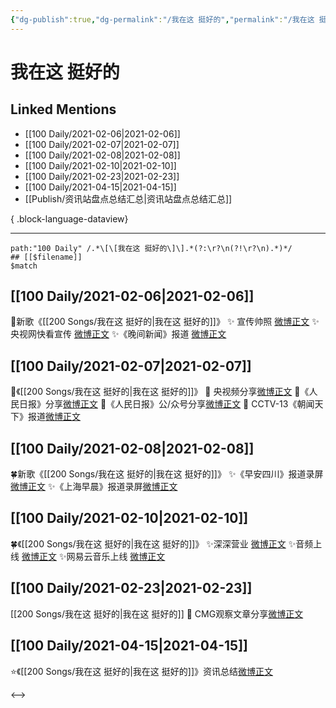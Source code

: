 ```yaml
---
{"dg-publish":true,"dg-permalink":"/我在这 挺好的","permalink":"/我在这 挺好的/","created":"2023-04-08T22:13:26.000+08:00","updated":"2023-04-10T15:43:20.000+08:00"}
---
```


# 我在这 挺好的

## Linked Mentions
- [[100 Daily/2021-02-06\|2021-02-06]]
- [[100 Daily/2021-02-07\|2021-02-07]]
- [[100 Daily/2021-02-08\|2021-02-08]]
- [[100 Daily/2021-02-10\|2021-02-10]]
- [[100 Daily/2021-02-23\|2021-02-23]]
- [[100 Daily/2021-04-15\|2021-04-15]]
- [[Publish/资讯站盘点总结汇总\|资讯站盘点总结汇总]]

{ .block-language-dataview}

---

```expander
path:"100 Daily" /.*\[\[我在这 挺好的\]\].*(?:\r?\n(?!\r?\n).*)*/
## [[$filename]]
$match
```
## [[100 Daily/2021-02-06\|2021-02-06]]
🌟新歌《[[200 Songs/我在这 挺好的\|我在这 挺好的]]》
✨ 宣传帅照 [微博正文](https://m.weibo.cn/6466290670/4601756866318204)
✨ 央视网快看宣传 [微博正文](https://m.weibo.cn/6466290670/4601735257268133)
✨《晚间新闻》报道 [微博正文](https://m.weibo.cn/6466290670/4601748163403713)
## [[100 Daily/2021-02-07\|2021-02-07]]
🌟《[[200 Songs/我在这 挺好的\|我在这 挺好的]]》
🌿 央视频分享[微博正文](https://m.weibo.cn/6466290670/4601906201369912)
🌿《人民日报》分享[微博正文](https://m.weibo.cn/6466290670/4602059917623959)
🌿《人民日报》公/众号分享[微博正文](https://m.weibo.cn/6466290670/4602064086766548)
🌿 CCTV-13《朝闻天下》报道[微博正文](https://m.weibo.cn/6466290670/4601948307720628)
## [[100 Daily/2021-02-08\|2021-02-08]]
🍀新歌《[[200 Songs/我在这 挺好的\|我在这 挺好的]]》
✨《早安四川》报道录屏[微博正文](https://m.weibo.cn/6466290670/4602454655896947)
✨《上海早晨》报道录屏[微博正文](https://m.weibo.cn/6466290670/4602479725519449)
## [[100 Daily/2021-02-10\|2021-02-10]]
🍀《[[200 Songs/我在这 挺好的\|我在这 挺好的]]》
✨深深营业 [微博正文](https://weibo.com/6466290670/K1gMApHzE)
✨音频上线 [微博正文](https://weibo.com/6466290670/K1fYs3u6B)
✨网易云音乐上线 [微博正文](https://weibo.com/6466290670/K1fSa1DLV)
## [[100 Daily/2021-02-23\|2021-02-23]]
[[200 Songs/我在这 挺好的\|我在这 挺好的]]
🌟 CMG观察文章分享[微博正文](https://m.weibo.cn/6466290670/4607856034452963)
## [[100 Daily/2021-04-15\|2021-04-15]]
⭐《[[200 Songs/我在这 挺好的\|我在这 挺好的]]》资讯总结[微博正文](https://m.weibo.cn/6466290670/4626194555994521)

<-->